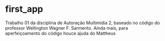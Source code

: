 # first_app

Trabalho 01 da disciplina de Autoração Multimídia 2, baseado no código do professor Wellington Wagner F. Sarmento. Ainda mais, para aperfeiçoamento do código houce ajuda do Mattheus 